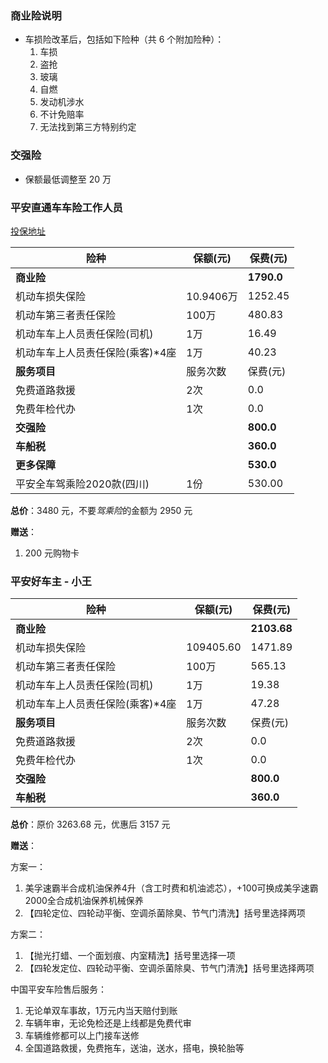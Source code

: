 ### 商业险说明
- 车损险改革后，包括如下险种（共 6 个附加险种）：
  1. 车损
  2. 盗抢
  3. 玻璃
  4. 自燃
  5. 发动机涉水
  6. 不计免赔率
  7. 无法找到第三方特别约定

### 交强险
- 保额最低调整至 20 万

### 平安直通车车险工作人员
[投保地址](https://u.pingan.com/s/1f4yB_cYvzzY)

|险种|保额(元)|保费(元)|
|-|-|-|
|**商业险**||**1790.0**|
|机动车损失保险|10.9406万|1252.45|
|机动车第三者责任保险|100万|480.83|
|机动车车上人员责任保险(司机)|1万|16.49|
|机动车车上人员责任保险(乘客)*4座|1万|40.23|
|**服务项目**|服务次数|保费(元)|
|免费道路救援|2次|0.0|
|免费年检代办|1次|0.0|
|**交强险**||**800.0**|
|**车船税**||**360.0**|
|**更多保障**||**530.0**|
|平安全车驾乘险2020款(四川)|1份|530.00|

**总价**：3480 元，不要*驾乘险*的金额为 2950 元

**赠送**：
1. 200 元购物卡

### 平安好车主 - 小王

|险种|保额(元)|保费(元)|
|-|-|-|
|**商业险**||**2103.68**|
|机动车损失保险|109405.60|1471.89|
|机动车第三者责任保险|100万|565.13|
|机动车车上人员责任保险(司机)|1万|19.38|
|机动车车上人员责任保险(乘客)*4座|1万|47.28|
|**服务项目**|服务次数|保费(元)|
|免费道路救援|2次|0.0|
|免费年检代办|1次|0.0|
|**交强险**||**800.0**|
|**车船税**||**360.0**|

**总价**：原价 3263.68 元，优惠后 3157 元

**赠送**：

方案一：
1. 美孚速霸半合成机油保养4升（含工时费和机油滤芯），+100可换成美孚速霸2000全合成机油保养机械保养
2. 【四轮定位、四轮动平衡、空调杀菌除臭、节气门清洗】括号里选择两项

方案二：
1. 【抛光打蜡、一个面划痕、内室精洗】括号里选择一项       
2. 【四轮发定位、四轮动平衡、空调杀菌除臭、节气门清洗】括号里选择两项


中国平安车险售后服务：
1. 无论单双车事故，1万元内当天赔付到账
2. 车辆年审，无论免检还是上线都是免费代审
3. 车辆维修都可以上门接车送修
4. 全国道路救援，免费拖车，送油，送水，搭电，换轮胎等
